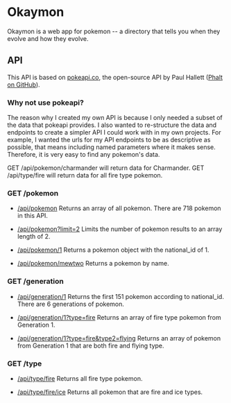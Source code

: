 # Okaymon

Okaymon is a web app for pokemon -- a directory that tells you when they evolve and how they evolve. 

## API

This API is based on [pokeapi.co](http://pokeapi.co/), the open-source API by Paul Hallett ([Phalt on GitHub](https://github.com/phalt)). 

### Why not use pokeapi? 

The reason why I created my own API is because I only needed a subset of the data that pokeapi provides. 
I also wanted to re-structure the data and endpoints to create a simpler API I could work with in my own projects. 
For example, I wanted the urls for my API endpoints to be as descriptive as possible, that means including named parameters where it makes sense. 
Therefore, it is very easy to find any pokemon's data.

GET /api/pokemon/charmander will return data for Charmander. 
GET /api/type/fire will return data for all fire type pokemon. 

### GET /pokemon

- [/api/pokemon](http://okaymon.mybluemix.net/api/pokemon)
Returns an array of all pokemon. There are 718 pokemon in this API. 

- [/api/pokemon?limit=2](http://okaymon.mybluemix.net/api/pokemon?limit=2)
Limits the number of pokemon results to an array length of 2.

- [/api/pokemon/1](http://okaymon.mybluemix.net/api/pokemon/1)
Returns a pokemon object with the national_id of 1.

- [/api/pokemon/mewtwo](http://okaymon.mybluemix.net/api/pokemon/mewtwo)
Returns a pokemon by name.

### GET /generation

- [/api/generation/1](http://okaymon.mybluemix.net/api/generation/1)
Returns the first 151 pokemon according to national_id.
There are 6 generations of pokemon. 

- [/api/generation/1?type=fire](http://okaymon.mybluemix.net/api/generation/1?type=fire)
Returns an array of fire type pokemon from Generation 1.

- [/api/generation/1?type=fire&type2=flying](http://okaymon.mybluemix.net/api/generation/1?type=fire&type2=flying)
Returns an array of pokemon from Generation 1 that are both fire and flying type.

### GET /type

- [/api/type/fire](http://okaymon.mybluemix.net/api/type/fire)
Returns all fire type pokemon.

- [/api/type/fire/ice](http://okaymon.mybluemix.net/api/type/fire/ice)
Returns all pokemon that are fire and ice types.
